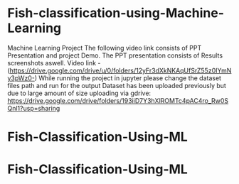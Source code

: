 # Fish-classification-using-Machine-Learning
Machine Learning Project The following video link consists of PPT Presentation and project Demo. The PPT presentation consists of Results screenshots aswell. Video link - (https://drive.google.com/drive/u/0/folders/12yFr3dXkNKAqUfSrZ55z0IYmNy3pWz0-) While running the project in jupyter please change the dataset files path and run for the output
Dataset has been uploaded previously but due to large amount of size uploading via gdrive: https://drive.google.com/drive/folders/193iiD7Y3hXlROMTc4pAC4ro_Rw0SQnl1?usp=sharing
# Fish-Classification-Using-ML
# Fish-Classification-Using-ML
